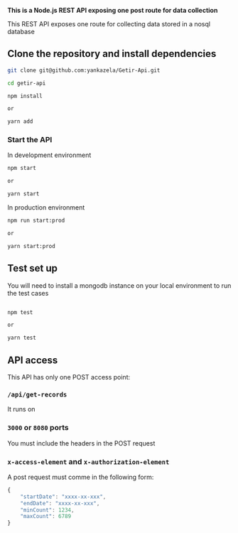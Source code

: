 **This is a Node.js REST API exposing one post route for data collection**

This REST API exposes one route for collecting data stored in a nosql database

## Clone the repository and install dependencies

```bash
git clone git@github.com:yankazela/Getir-Api.git

cd getir-api

npm install

or

yarn add
```

### Start the API 

In development environment

```bash
npm start

or

yarn start

```

In production environment

```bash
npm run start:prod

or

yarn start:prod

```
## Test set up

You will need to install a mongodb instance on your local environment to run the test cases

```bash

npm test

or

yarn test

```

## API access

This API has only one POST access point:

### `/api/get-records`

It runs on

### `3000` or `8080` ports

You must include the headers in the POST request

### `x-access-element` and `x-authorization-element`

A post request must comme in the following form:

```js
{
    "startDate": "xxxx-xx-xxx",
    "endDate": "xxxx-xx-xxx",
    "minCount": 1234,
    "maxCount": 6789
}

```


